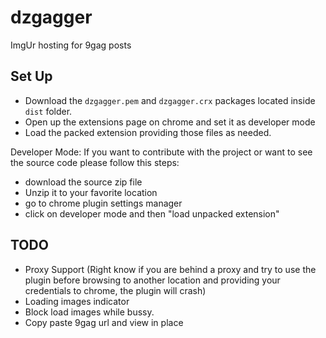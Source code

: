 dzgagger
========

ImgUr hosting for 9gag posts

Set Up
-------------------------

* Download the `dzgagger.pem` and `dzgagger.crx`  packages located inside `dist` folder.
* Open up  the extensions page on chrome and set it as developer mode
* Load the packed extension providing those files as needed.

Developer Mode:
If you want to contribute with the project or want to see the source code please follow this steps:
* download the source zip file
* Unzip it to your favorite location
* go to chrome plugin settings manager
* click on developer mode and then "load unpacked extension"

TODO
-------------------------
* Proxy Support (Right know if you are behind a proxy and try to use the plugin before browsing to another location and providing your credentials to chrome, the plugin will crash)
* Loading images indicator 
* Block load images while bussy.
* Copy paste 9gag url and view in place 
